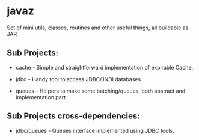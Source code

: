 javaz
=====

Set of mini utils, classes, routines and other useful things, all buildable as JAR

Sub Projects:
-------------

* cache - Simple and straightforward implementation of expirable Cache.

* jdbc - Handy tool to access JDBC/JNDI databases

* queues - Helpers to make some batching/queues, both abstract and implementation part

Sub Projects cross-dependencies:
--------------------------------

* jdbc/queues - Queues interface implemented using JDBC tools.
